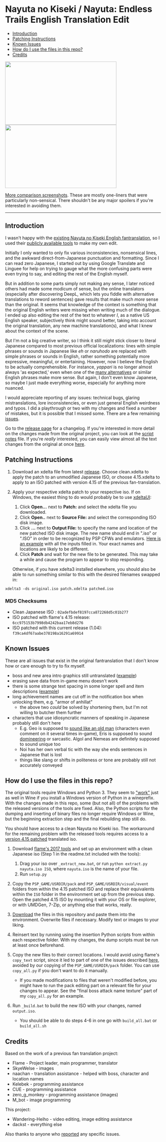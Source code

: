 
# Nayuta no Kiseki / Nayuta: Endless Trails English Translation Edit

<!-- TOC -->
- [Introduction](#introduction)
- [Patching Instructions](#patching-instructions)
- [Known Issues](#known-issues)
- [How do I use the files in this repo?](#how-do-i-use-the-files-in-this-repo)
- [Credits](#credits)
<!-- /TOC -->

<img src="https://i.imgur.com/1gWUK3w.jpg" width="360" height="204"> <img src="https://i.imgur.com/TT9smIn.jpg" width="360" height="204">


[More comparison screenshots](https://imgur.com/a/yJB1fTj). These are mostly one-liners that were particularly non-sensical. There shouldn't be any major spoilers if you're interested in avoiding them.

---
## Introduction

I wasn't happy with the [existing Nayuta no Kiseki English fantranslation](https://heroesoflegend.org/forums/viewtopic.php?f=22&t=73), so I used their [publicly available tools](https://heroesoflegend.org/forums/viewtopic.php?f=22&t=340) to make my own edit.


Initially I only wanted to only fix various inconsistencies, nonsensical lines, and the awkward direct-from-Japanese punctuation and formatting. Since I can read zero Japanese, I started out by using Google Translate and Linguee for help on trying to gauge what the more confusing parts were even trying to say, and editing the rest of the English myself.

But in addition to some parts simply not making any sense, I later noticed others had made some modicum of sense, but the online translators (especially after discovering DeepL, which lets you fiddle with alternative translations to reword sentences) gave results that make much *more* sense than the original. It seems that knowledge of the context is something that the original English writers were missing when writing much of the dialogue. I ended up also editing the rest of the text to whatever *I*, as a native US English speaker, subjectively think might sound better, taking into account the original translation, any new machine translation(s), and what I knew about the context of the scene.

But I'm not a big creative writer, so I think it still might stick closer to literal Japanese compared to most previous official localizations: lines with simple phrases or sounds in Japanese like *eh* or *naruhodo* are replaced with simple phrases or sounds in English, rather something potentially more expressive, meaningful, or entertaining. However, now I believe the English to be actually comprehensible. For instance, *yappari* is no longer almost always 'as expected,' even when one of the [many alternatives](https://en.wiktionary.org/wiki/やはり) or similar English phrases make more sense. But again, I don't even know Japanese, so maybe I just made everything worse, especially for anything more nuanced.

I would appreciate reporting of any issues: technical bugs, glaring mistranslations, lore inconsistencies, or even just general English weirdness and typos. I did a playthrough or two with my changes and fixed a number of mistakes, but it is possible that I missed some. There are a few remaining [issues](#known-issues). 

Go to the [release page](https://github.com/dackst/nayuta/releases) for a changelog. If you're interested in more detail on the changes made from the original project, you can look at the [script notes](./notes.md) file. If you're *really* interested, you can easily view almost all the text changes from the original at once [here](https://github.com/dackst/nayuta/compare/a6cecc6651f386ab3fabcab64cf440e021fa99bd...original).


## Patching Instructions
1. Download an xdelta file from latest [release](https://github.com/dackst/nayuta/releases). Choose clean.xdelta to apply the patch to an unmodified Japanese ISO, or choose 4.15.xdelta to apply to an ISO patched with version 4.15 of the previous fan-translation.
2. Apply your respective xdelta patch to your respective iso. If on Windows, the easiest thing to do would probably be to use [xdeltaUI](https://www.romhacking.net/utilities/598/):

    1. Click **Open...** next to **Patch:** and select the xdelta file you downloaded.
    2. Click **Open..** next to **Source File:** and select the corresponding ISO disk image.
    3. Click **...** next to **Output File:** to specify the name and location of the new patched ISO disk image. The new name should end in ".iso" or ".ISO" in order to be recognized by PSP CFWs and emulators. [Here is an example](https://i.imgur.com/6Z65wjP.png) with all the inputs filled in. Your exact names and locations are likely to be different.
    4. Click **Patch** and wait for the new file to be generated. This may take a while and cause the program to appear to stop responding.

   Otherwise, if you have xdelta3 installed elsewhere, you should also be able to run something similar to this with the desired filenames swapped in:
```
xdelta3 -ds original.iso patch.xdelta patched.iso
```


### MD5 Checksums

* Clean Japanese ISO : `02adefbdef8197cca872268d5c01b277`
* ISO patched with flame's 4.15 release: `6cc975153b7998db4242baa17eb8d276`
* ISO patched with this current release (1.04): `f39ca4df67aabe378198a16291a69914`


## Known Issues

These are all issues that exist in the original fantranslation that I don't know how or care enough to try to fix myself.

* boss and new area intro graphics still untranslated ([example](https://i.imgur.com/xizzVel.jpg))
* erasing save data from in-game menu doesn't work
* there is some strange text spacing in some longer spell and item descriptions ([example](https://i.imgur.com/Crf076h.jpg))
* long achievement names are cut off in the notification box when unlocking them, e.g. "armor of anhillat"
  * the above two *could* be solved by shortening them, but I'm not willing to butcher them further
* characters that use idiosyncratic manners of speaking in Japanese probably still don't here
  * E.g. Geo is supposed to [sound like an old man](https://legendofheroes.fandom.com/wiki/Lychnis_Gio) (characters even comment on it several times in-game), Eris is supposed to sound [domineering](https://legendofheroes.fandom.com/wiki/Song_Priestess_Elislette) or sarcastic. Algol and Nemeas are definitely supposed to sound unique too
  * Noi has her own verbal tic with the way she ends sentences in Japanese that is lost
  * things like slang or shifts in politeness or tone are probably still not accurately conveyed




## How do I use the files in this repo?

The original tools require Windows and Python 3. They seem to ["work"](./notes.md#why-not-just-use-flames-tools-directly) just as well in Wine if you install a Windows version of Python in a wineprefix. With the changes made in this repo, some (but not all) of the problems with the released versions of the tools are fixed. Also, the Python scripts for the dumping and inserting of binary files no longer require Windows or Wine, but the beginning extraction step and the final rebuilding step still do.

You should have access to a clean Nayuta no Kiseki iso. The workaround for the remaining problem with the released tools requires access to a [version 4.15 patched](https://heroesoflegend.org/forums/viewtopic.php?f=22&t=73) translated iso.

1. Download [flame's 2017 tools](https://heroesoflegend.org/forums/viewtopic.php?f=22&t=340) and set up an environment with a clean Japanese iso (Step 1 in the readme.txt included with the tools):
    1. Drag your iso over `_extract_new.bat`, or run `python extract.py nayuta.iso ISO`, where `nayuta.iso` is the name of your file.
    2. Run `setup.py`
2. Copy the `PSP_GAME/USRDIR/pack` and `PSP_GAME/USRDIR/visual/event` folders from within the 4.15 patched ISO and replace their equivalents within the `ISO` folder in the environment set up from the previous step. Open the patched 4.15 ISO by mounting it with your OS or file explorer, or with UMDGen, 7-Zip, or anything else that works, really.
3. [Download](https://github.com/dackst/nayuta/archive/master.zip) the files in this repository and paste them into the environment. Overwrite files if necessary. Modify text or images to your liking. 
4. Reinsert text by running using the insertion Python scripts from within each respective folder. With my changes, the dump scripts must be run at least once beforehand.
5. Copy the new files to their correct locations. I would avoid using flame's `copy_text` script, since it led to part of one of the issues described [here](./notes.md#why-not-just-use-flames-tools-directly), avoided by our copying of the `PSP_GAME/USRDIR/pack` folder. You can use `copy_all.py` if you don't want to do it manually.
    * If you made modifications to files that weren't modified before, you might have to run the pack editing part on a relevant file for your changes to appear. See the "final boss attack name texture" part of my `copy_all.py` for an example.
6. Run `_build.bat` to build the new ISO with your changes, named `output.iso`.

   * You should be able to do steps 4-6 in one go with `build_all.bat` or `build_all.sh`


## Credits

Based on the work of a previous fan translation project:

* Flame - Project leader, main programmer, translator
* SkyeWelse - images
* naachan - translation assistance - helped with boss, character and location names
* Kelebek - programming assistance
* CUE - programming assistance
* zero_g_monkey - programming assistance (images)
* M_bot - image programming

This project:
* Wandering-Heiho - video editing, image editing assistance
* dackst - everything else

Also thanks to anyone who [reported](https://github.com/dackst/nayuta/issues) any specific issues.


